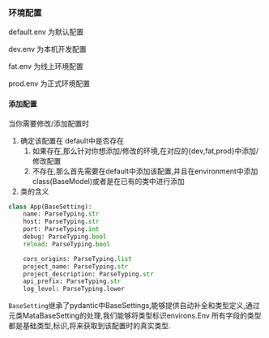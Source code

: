 ### 环境配置

default.env 为默认配置

dev.env 为本机开发配置

fat.env 为线上环境配置

prod.env 为正式环境配置

#### 添加配置
当你需要修改/添加配置时
1. 确定该配置在 default中是否存在
    1. 如果存在,那么针对你想添加/修改的环境,在对应的{dev,fat,prod}中添加/修改配置
    2. 不存在,那么首先需要在default中添加该配置,并且在environment中添加class(BaseModel)或者是在已有的类中进行添加
2. 类的含义
```python
class App(BaseSetting):
    name: ParseTyping.str
    host: ParseTyping.str
    port: ParseTyping.int
    debug: ParseTyping.bool
    reload: ParseTyping.bool

    cors_origins: ParseTyping.list
    project_name: ParseTyping.str
    project_description: ParseTyping.str
    api_prefix: ParseTyping.str
    log_level: ParseTyping.lower
```    
`BaseSetting`继承了pydantic中BaseSettings,能够提供自动补全和类型定义,通过元类MataBaseSetting的处理,我们能够将类型标识environs.Env
所有字段的类型都是基础类型,标识,将来获取到该配置时的真实类型.